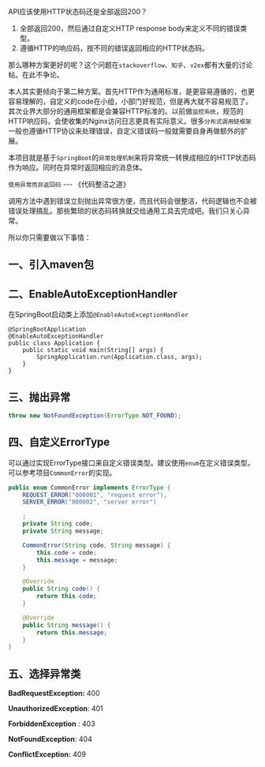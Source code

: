 API应该使用HTTP状态码还是全部返回200？

1. 全部返回200，然后通过自定义HTTP response body来定义不同的错误类型。
2. 遵循HTTP的响应码，按不同的错误返回相应的HTTP状态码。

那么哪种方案更好的呢？这个问题在`stackoverflow`、`知乎`、`v2ex`都有大量的讨论帖。在此不争论。

本人其实更倾向于第二种方案。首先HTTP作为通用标准，是更容易遵循的，也更容易理解的，自定义的code在小组，小部门好规范，但是再大就不容易规范了。其次业界大部分的通用框架都是会兼容HTTP标准的。以前做`监控系统`，规范的HTTP响应码，会使收集的Nginx访问日志更具有实际意义。很多`分布式调用链框架`一般也遵循HTTP协议来处理错误，自定义错误码一般就需要自身再做额外的扩展。

本项目就是基于`SpringBoot`的`异常处理机制`来将异常统一转换成相应的HTTP状态码作为响应。同时在异常时返回相应的消息体。

`使用异常而非返回码`   --- 《代码整洁之道》

调用方法中遇到错误立刻抛出异常很方便，而且代码会很整洁，代码逻辑也不会被错误处理搞乱。那些繁琐的状态码转换就交给通用工具去完成吧。我们只关心异常。



所以你只需要做以下事情：



## 一、引入maven包



## 二、EnableAutoExceptionHandler

在SpringBoot启动类上添加`@EnableAutoExceptionHandler`

```
@SpringBootApplication
@EnableAutoExceptionHandler
public class Application {
    public static void main(String[] args) {
        SpringApplication.run(Application.class, args);
    }
}
```



## 三、抛出异常

```java
throw new NotFoundException(ErrorType.NOT_FOUND);
```



## 四、自定义ErrorType

可以通过实现ErrorType接口来自定义错误类型。建议使用`enum`在定义错误类型。可以参考项目`CommonError`的实现。

```java
public enum CommonError implements ErrorType {
    REQUEST_ERROR("000001", "request error"),
    SERVER_ERROR("000002", "server error")

    ;
    private String code;
    private String message;

    CommonError(String code, String message) {
        this.code = code;
        this.message = message;
    }

    @Override
    public String code() {
        return this.code;
    }

    @Override
    public String message() {
        return this.message;
    }
}
```



## 五、选择异常类

**BadRequestException:** 400

**UnauthorizedException**: 401

**ForbiddenException** : 403

**NotFoundException**: 404

**ConflictException:** 409
